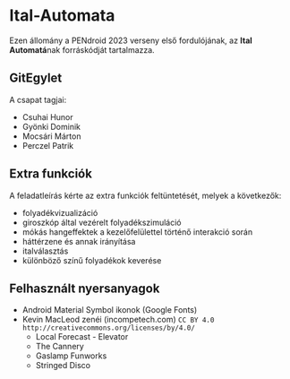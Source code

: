 # Ital-Automata

Ezen állomány a PENdroid 2023 verseny első fordulójának, az **Ital Automatá**nak forráskódját tartalmazza.

## GitEgylet

A csapat tagjai:
- Csuhai Hunor
- Gyönki Dominik
- Mocsári Márton
- Perczel Patrik

## Extra funkciók

A feladatleírás kérte az extra funkciók feltüntetését, melyek a következők:
- folyadékvizualizáció
- giroszkóp által vezérelt folyadékszimuláció
- mókás hangeffektek a kezelőfelülettel történő interakció során
- háttérzene és annak irányítása
- italválasztás
- különböző színű folyadékok keverése

## Felhasznált nyersanyagok

- Android Material Symbol ikonok (Google Fonts)
- Kevin MacLeod zenéi (incompetech.com) `CC BY 4.0 http://creativecommons.org/licenses/by/4.0/`
  - Local Forecast - Elevator
  - The Cannery
  - Gaslamp Funworks
  - Stringed Disco
